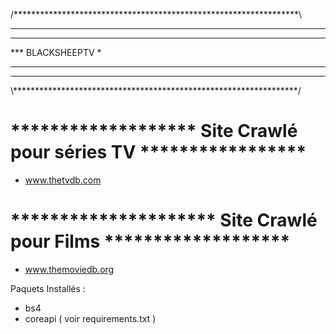 /*****************************************************************\
***                                                               *
***                                                               *
***                       BLACKSHEEPTV                            *
***                                                               *
***                                                               *
\\*****************************************************************/

 ******************* Site Crawlé pour séries TV *****************
 ================================================================

 - www.thetvdb.com

 ********************* Site Crawlé pour Films *******************
 =================================================================

 - www.themoviedb.org

 Paquets Installés :
 - bs4
 - coreapi
 ( voir requirements.txt )
